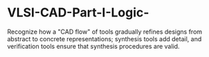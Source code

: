 # VLSI-CAD-Part-I-Logic-
Recognize how a "CAD flow" of tools gradually refines designs from abstract to concrete representations; synthesis tools add detail, and verification tools ensure that synthesis procedures are valid.
